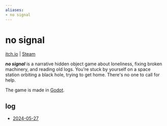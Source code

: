 ```yaml
---
aliases:
- no signal
---
```


# no signal

[itch.io](https://exodrifter.itch.io/no-signal) | [Steam](https://store.steampowered.com/app/2840590/no_signal/)

_**no signal**_ is a narrative hidden object game about loneliness, fixing broken machinery, and reading old logs. You're stuck by yourself on a space station orbiting a black hole, trying to get home. There's no one to call for help.

The game is made in [Godot](godot.md).

## log

- [2024-05-27](../entries/20240528_045804.md)